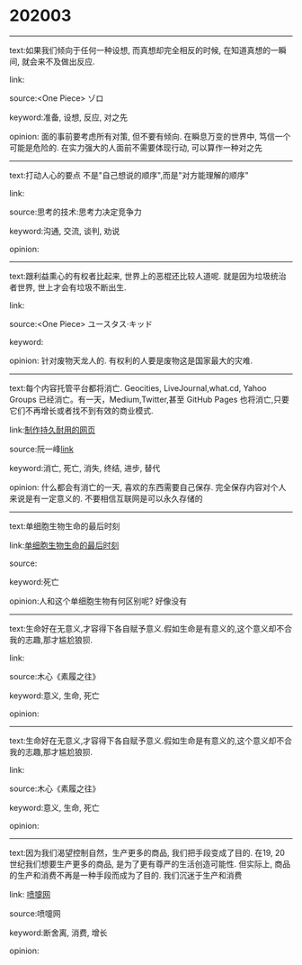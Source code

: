 # 202003

---

text:如果我们倾向于任何一种设想, 而真想却完全相反的时候, 在知道真想的一瞬间, 就会来不及做出反应.

link:

source:\<One Piece\> ゾロ

keyword:准备, 设想, 反应, 对之先

opinion: 面的事前要考虑所有对策, 但不要有倾向. 在瞬息万变的世界中, 笃信一个可能是危险的. 在实力强大的人面前不需要体现行动, 可以算作一种对之先

---

text:打动人心的要点 不是"自己想说的顺序",而是"对方能理解的顺序"

link:

source:思考的技术:思考力决定竞争力

keyword:沟通, 交流, 谈判, 劝说

opinion:

---

text:跟利益熏心的有权者比起来, 世界上的恶棍还比较人道呢. 就是因为垃圾统治者世界, 世上才会有垃圾不断出生.

link:

source:\<One Piece\> ユースタス·キッド

keyword:

opinion: 针对废物天龙人的. 有权利的人要是废物这是国家最大的灾难.

---

text:每个内容托管平台都将消亡. Geocities, LiveJournal,what.cd, Yahoo Groups 已经消亡。有一天，Medium,Twitter,甚至 GitHub Pages 也将消亡,只要它们不再增长或者找不到有效的商业模式.

link:[制作持久耐用的网页](https://jeffhuang.com/designed_to_last/)

source:阮一峰[link](http://www.ruanyifeng.com/blog/2020/03/weekly-issue-97.html)

keyword:消亡, 死亡, 消失, 终结, 进步, 替代

opinion: 什么都会有消亡的一天, 喜欢的东西需要自己保存. 完全保存内容对个人来说是有一定意义的. 不要相信互联网是可以永久存储的

---

text:单细胞生物生命的最后时刻

link:[单细胞生物生命的最后时刻](https://youtu.be/N6LE9Yf-wJg)

source:

keyword:死亡

opinion:人和这个单细胞生物有何区别呢? 好像没有

---

text:生命好在无意义,才容得下各自赋予意义.假如生命是有意义的,这个意义却不合我的志趣,那才尴尬狼狈.

link:

source:木心《素履之往》

keyword:意义, 生命, 死亡

opinion:

---

text:生命好在无意义,才容得下各自赋予意义.假如生命是有意义的,这个意义却不合我的志趣,那才尴尬狼狈.

link:

source:木心《素履之往》

keyword:意义, 生命, 死亡

opinion:

---

text:因为我们渴望控制自然，生产更多的商品, 我们把手段变成了目的. 在19, 20世纪我们想要生产更多的商品, 是为了更有尊严的生活创造可能性. 但实际上, 商品的生产和消费不再是一种手段而成为了目的. 我们沉迷于生产和消费

link: [喷嚏网](http://www.dapenti.com/blog/more.asp?name=xilei&id=146803)

source:喷嚏网

keyword:断舍离, 消费, 增长

opinion:
